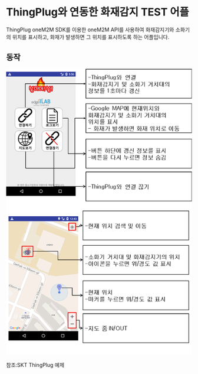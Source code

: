 ThingPlug와 연동한 화재감지 TEST 어플
===
ThingPlug oneM2M SDK를 이용한 oneM2M API를 사용하여 화재감지기와 소화기의 위치를 표시하고,
화재가 발생하면 그 위치를 표시하도록 하는 어플입니다.

## 동작

![](app_explain.png)

참조:SKT ThingPlug 예제
